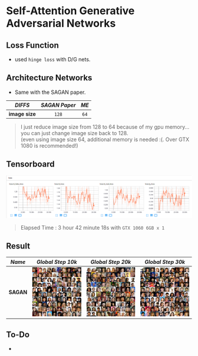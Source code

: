 # Self-Attention Generative Adversarial Networks

## Loss Function

* used ``hinge loss`` with D/G nets.

## Architecture Networks

* Same with the SAGAN paper.

*DIFFS* | *SAGAN Paper* | *ME*  |
 :---:  |     :---:     | :---: |
 **image size** | ``128`` | ``64`` |

> I just reduce image size from 128 to 64 because of my gpu memory... <br/>
> you can just change image size back to 128. <br/>
> (even using image size 64, additional memory is needed :(. Over GTX 1080 is recommended!)

## Tensorboard

![result](./sagan_tb.png)

> Elapsed Time : 3 hour 42 minute 18s with ``GTX 1060 6GB x 1``

## Result

*Name* | *Global Step 10k* | *Global Step 20k* | *Global Step 30k*
:---: | :---: | :---: | :---:
**SAGAN**     | ![img](./gen_img/train_00010000.png) | ![img](./gen_img/train_00020000.png) | ![img](./gen_img/train_00030000.png)

## To-Do
* 
